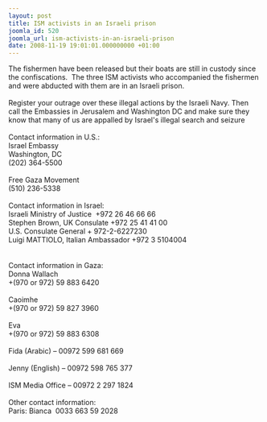 ```yaml
---
layout: post
title: ISM activists in an Israeli prison
joomla_id: 520
joomla_url: ism-activists-in-an-israeli-prison
date: 2008-11-19 19:01:01.000000000 +01:00
---
```

The fishermen have been released but their boats are still in custody since the confiscations.&nbsp; The three ISM activists who accompanied the fishermen and were abducted with them are in an Israeli prison.<br /><br />Register your outrage over these illegal actions by the Israeli Navy. Then call the Embassies in Jerusalem and Washington DC and make sure they know that many of us are appalled by Israel's illegal search and seizure<br /><br />Contact information in U.S.:<br />Israel Embassy<br />Washington, DC<br />(202) 364-5500<br /><br />Free Gaza Movement<br />(510) 236-5338<br /><br />Contact information in Israel:<br />Israeli Ministry of Justice&nbsp; +972 26 46 66 66<br />Stephen Brown, UK Consulate +972 25 41 41 00<br />U.S. Consulate General + 972-2-6227230<br />Luigi MATTIOLO, Italian Ambassador +972 3 5104004<br /><br /><br />Contact information in Gaza:<br />Donna Wallach<br />+(970 or 972) 59 883 6420<br /><br />Caoimhe<br />+(970 or 972) 59 827 3960<br /><br />Eva<br />+(970 or 972) 59 883 6308<br /><br />Fida (Arabic) &ndash; 00972 599 681 669<br /><br />Jenny (English) &ndash; 00972 598 765 377<br /><br />ISM Media Office &ndash; 00972 2 297 1824<br /><br />Other contact information:<br />Paris: Bianca&nbsp; 0033 663 59 2028<br /><p><a href=""></a></p>
